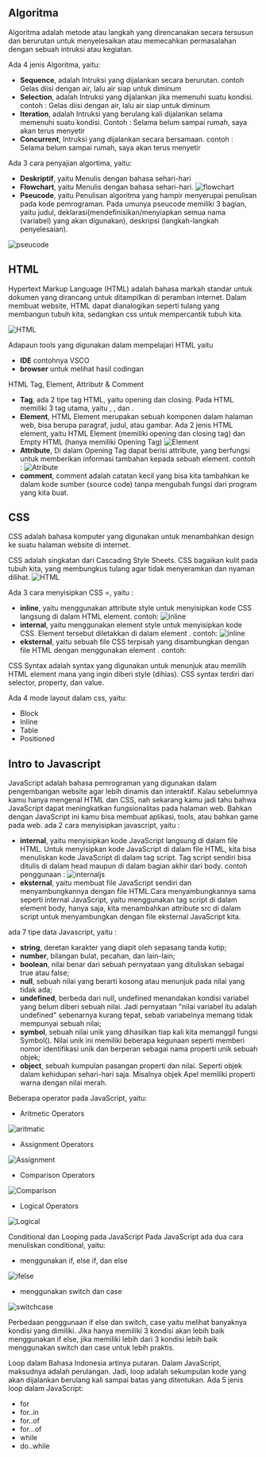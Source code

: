 ## Algoritma
Algoritma adalah metode atau langkah yang direncanakan secara tersusun dan berurutan untuk menyelesaikan atau memecahkan permasalahan dengan sebuah intruksi atau kegiatan.

Ada 4 jenis Algoritma, yaitu:
- **Sequence**, adalah Intruksi yang dijalankan secara berurutan. contoh Gelas diisi dengan air, lalu air siap untuk diminum
- **Selection**, adalah Intruksi yang dijalankan jika memenuhi suatu kondisi. contoh : Gelas diisi dengan air, lalu air siap untuk diminum
- **Iteration**, adalah Intruksi yang berulang kali dijalankan selama memenuhi suatu kondisi. Contoh : Selama belum sampai rumah, saya akan terus menyetir
- **Concurrent**, Intruksi yang dijalankan secara bersamaan. contoh : Selama belum sampai rumah, saya akan terus menyetir

Ada 3 cara penyajian algortima, yaitu:
- **Deskriptif**, yaitu Menulis dengan bahasa sehari-hari
- **Flowchart**, yaitu Menulis dengan bahasa sehari-hari.
![flowchart](./photos/6.png)
- **Pseucode**, yaitu Penulisan algoritma yang hampir menyerupai penulisan pada kode pemrograman. Pada umunya pseucode memiliki 3 bagian, yaitu judul, deklarasi(mendefinisikan/menyiapkan semua nama (variabel) yang akan digunakan), deskripsi (langkah-langkah penyelesaian).

![pseucode](./photos/7.jpg)

## HTML
Hypertext Markup Language (HTML) adalah bahasa markah standar untuk dokumen yang dirancang untuk ditampilkan di peramban internet.
Dalam membuat website, HTML dapat dianalogikan seperti tulang yang membangun tubuh kita, sedangkan css untuk mempercantik tubuh kita.

![HTML](./photos/1.jpg)


Adapaun tools yang digunakan dalam mempelajari HTML yaitu 
- **IDE** contohnya VSCO
- **browser** untuk melihat hasil codingan



HTML Tag, Element, Attributr & Comment
- **Tag**, ada 2 tipe tag HTML, yaitu opening dan closing. Pada HTML memiliki 3 tag utama, yaitu <html>, <head>, dan <body>.
- **Element**, HTML Element merupakan sebuah komponen dalam halaman web, bisa berupa paragraf, judul, atau gambar. Ada 2 jenis HTML element, yaitu HTML Element (memiliki opening dan closing tag) dan Empty HTML (hanya memiliki Opening Tag)
![Element](./photos/2.jpg)
- **Attribute**, Di dalam Opening Tag dapat berisi attribute, yang berfungsi untuk memberikan informasi tambahan kepada sebuah element.
contoh :
![Atribute](./photos/3.jpg)
- **comment**, comment adalah catatan kecil yang bisa kita tambahkan ke dalam kode sumber (source code) tanpa mengubah fungsi dari program yang kita buat.





## CSS
CSS adalah bahasa komputer yang digunakan untuk menambahkan design ke suatu halaman website di internet.

CSS adalah singkatan dari Cascading Style Sheets.
CSS bagaikan kulit pada tubuh kita, yang membungkus tulang agar tidak menyeramkan dan nyaman dilihat. 
![HTML](./photos/1.jpg)


Ada 3 cara menyisipkan CSS =, yaitu :
- **inline**,  yaitu menggunakan attribute style untuk menyisipkan kode CSS langsung di dalam HTML element.
contoh: 
![inline](./photos/4.jpg)
- **internal**, yaitu menggunakan element style untuk menyisipkan kode CSS. Element  tersebut diletakkan di dalam element .
contoh:
![inline](./photos/5.jpg)
- **eksternal**, yaitu sebuah file CSS terpisah yang disambungkan dengan file HTML dengan menggunakan element <link>.
contoh:

CSS Syntax adalah syntax yang digunakan untuk menunjuk atau memilih HTML element mana yang ingin diberi style (dihias). CSS syntax terdiri dari selector, property, dan value.

Ada 4 mode layout dalam css, yaitu:
- Block
- Inline
- Table
- Positioned

## Intro to Javascript
JavaScript adalah bahasa pemrograman yang digunakan dalam pengembangan website agar lebih dinamis dan interaktif. Kalau sebelumnya kamu hanya mengenal HTML dan CSS, nah sekarang kamu jadi tahu bahwa JavaScript dapat meningkatkan fungsionalitas pada halaman web. Bahkan dengan JavaScript ini kamu bisa membuat aplikasi, tools, atau bahkan game pada web.
ada 2 cara menyisipkan javascript, yaitu :
- **internal**, yaitu menyisipkan kode JavaScript langsung di dalam file HTML. Untuk menyisipkan kode JavaScript di dalam file HTML, kita bisa menuliskan kode JavaScript di dalam tag script. Tag script sendiri bisa ditulis di dalam head maupun di dalam bagian akhir dari body.
contoh penggunaan :
![internaljs](./photos/8.jpg)
- **eksternal**, yaitu membuat file JavaScript sendiri dan menyambungkannya dengan file HTML.Cara menyambungkannya sama seperti internal JavaScript, yaitu menggunakan tag script di dalam element body, hanya saja, kita menambahkan attribute src di dalam script untuk menyambungkan dengan file eksternal JavaScript kita.

ada 7 tipe data Javascript, yaitu :
- **string**, deretan karakter yang diapit oleh sepasang tanda kutip;
- **number**, bilangan bulat, pecahan, dan lain-lain;
- **boolean**, nilai benar dari sebuah pernyataan yang dituliskan sebagai true atau false;
- **null**, sebuah nilai yang berarti kosong atau menunjuk pada nilai yang tidak ada;
- **undefined**, berbeda dari null, undefined menandakan kondisi variabel yang belum diberi sebuah nilai. Jadi pernyataan "nilai variabel itu adalah undefined" sebenarnya kurang tepat, sebab variabelnya memang tidak mempunyai sebuah nilai;
- **symbol**, sebuah nilai unik yang dihasilkan tiap kali kita memanggil fungsi Symbol(). Nilai unik ini memiliki beberapa kegunaan seperti memberi nomor identifikasi unik dan berperan sebagai nama properti unik sebuah objek;
- **object**, sebuah kumpulan pasangan properti dan nilai. Seperti objek dalam kehidupan sehari-hari saja. Misalnya objek Apel memiliki properti warna dengan nilai merah.

Beberapa operator pada JavaScript, yaitu:
- Aritmetic Operators

![aritmatic](./photos/9.jpg)


- Assignment Operators

![Assignment](./photos/10.jpg)


- Comparison Operators

![Comparison](./photos/11.jpg)


- Logical Operators

![Logical](./photos/12.jpg) 

Conditional dan Looping pada JavaScript
Pada JavaScript ada dua cara menuliskan conditional, yaitu:
- menggunakan if, else if, dan else

![ifelse](./photos/14.jpg) 

- menggunakan switch dan case

![switchcase](./photos/15.jpg) 


 Perbedaan penggunaan if else dan switch, case yaitu melihat banyaknya kondisi yang dimiliki.
 Jika hanya memiliki 3 kondisi akan lebih baik menggunakan if else, jika memiliki lebih dari 3 kondisi lebih baik menggunakan switch dan case untuk lebih praktis.

 Loop dalam Bahasa Indonesia artinya putaran. Dalam JavaScript, maksudnya adalah perulangan. Jadi, loop adalah sekumpulan kode yang akan dijalankan berulang kali sampai batas yang ditentukan.
 Ada 5 jenis loop dalam JavaScript:
 - for
 - for..in
 - for..of
 - for...of
 - while
 - do..while







